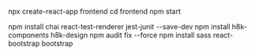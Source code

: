 npx create-react-app frontend
cd frontend
npm start

npm install chai react-test-renderer jest-junit --save-dev
npm install h8k-components h8k-design
npm audit fix --force
npm install sass react-bootstrap bootstrap